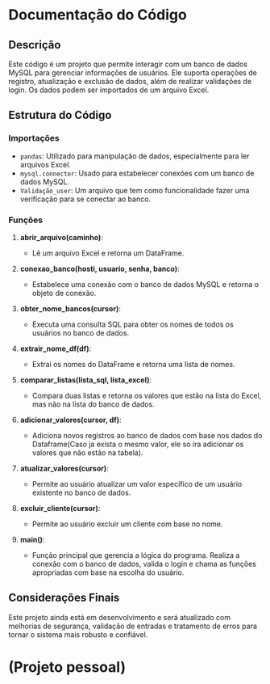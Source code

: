 # Documentação do Código

## Descrição
Este código é um projeto que permite interagir com um banco de dados MySQL para gerenciar informações de usuários. Ele suporta operações de registro, atualização e exclusão de dados, além de realizar validações de login. Os dados podem ser importados de um arquivo Excel.

## Estrutura do Código

### Importações
- `pandas`: Utilizado para manipulação de dados, especialmente para ler arquivos Excel.
- `mysql.connector`: Usado para estabelecer conexões com um banco de dados MySQL.
- `Validação_user`: Um arquivo que tem como funcionalidade fazer uma verificação para se conectar ao banco.

### Funções

1. **abrir_arquivo(caminho)**:
   - Lê um arquivo Excel e retorna um DataFrame.

2. **conexao_banco(hosti, usuario, senha, banco)**:
   - Estabelece uma conexão com o banco de dados MySQL e retorna o objeto de conexão.

3. **obter_nome_bancos(cursor)**:
   - Executa uma consulta SQL para obter os nomes de todos os usuários no banco de dados.

4. **extrair_nome_df(df)**:
   - Extrai os nomes do DataFrame e retorna uma lista de nomes.

5. **comparar_listas(lista_sql, lista_excel)**:
   - Compara duas listas e retorna os valores que estão na lista do Excel, mas não na lista do banco de dados.

6. **adicionar_valores(cursor, df)**:
   - Adiciona novos registros ao banco de dados com base nos dados do Dataframe(Caso ja exista o mesmo valor, ele so ira adicionar os valores que não estão na tabela).

7. **atualizar_valores(cursor)**:
   - Permite ao usuário atualizar um valor específico de um usuário existente no banco de dados.

8. **excluir_cliente(cursor)**:
   - Permite ao usuário excluir um cliente com base no nome.

9. **main()**:
   - Função principal que gerencia a lógica do programa. Realiza a conexão com o banco de dados, valida o login e chama as funções apropriadas com base na escolha do usuário.

## Considerações Finais
Este projeto ainda está em desenvolvimento e será atualizado com melhorias de segurança, validação de entradas e tratamento de erros para tornar o sistema mais robusto e confiável.

# (Projeto pessoal)

